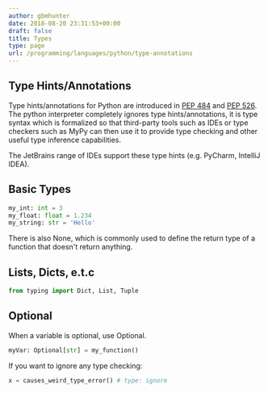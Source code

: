 ```yaml
---
author: gbmhunter
date: 2018-08-20 23:31:53+00:00
draft: false
title: Types
type: page
url: /programming/languages/python/type-annotations
---
```


## Type Hints/Annotations

Type hints/annotations for Python are introduced in [PEP 484](https://www.python.org/dev/peps/pep-0484/) and [PEP 526](https://www.python.org/dev/peps/pep-0526/). The python interpreter completely ignores type hints/annotations, it is type syntax which is formalized so that third-party tools such as IDEs or type checkers such as MyPy can then use it to provide type checking and other useful type inference capabilities.

The JetBrains range of IDEs support these type hints (e.g. PyCharm, IntelliJ IDEA).

## Basic Types
    
```python
my_int: int = 3
my_float: float = 1.234
my_string: str = 'Hello'
```

There is also None, which is commonly used to define the return type of a function that doesn't return anything.

## Lists, Dicts, e.t.c

```python    
from typing import Dict, List, Tuple
```

## Optional

When a variable is optional, use Optional.
    
```python
myVar: Optional[str] = my_function()
```

If you want to ignore any type checking:

```python    
x = causes_weird_type_error() # type: ignore
```
